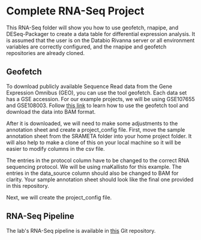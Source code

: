 # Complete RNA-Seq Project

This RNA-Seq folder will show you how to use geofetch, rnapipe, and DESeq-Packager to create a data table for differential expression analysis. It is assumed that the user is on the Databio Rivanna server or all environment variables are correctly configured, and the rnapipe and geofetch repositories are already cloned.

## Geofetch

To download publicly available Sequence Read data from the Gene Expression Omnibus (GEO), you can use the tool geofetch.
Each data set has a GSE accession. For our example projects, we will be using GSE107655 and GSE108003.
Follow [this link]("https://github.com/pepkit/geofetch") to learn how to use the geofetch tool and download the data into BAM format.

After it is downloaded, we will need to make some adjustments to the annotation sheet and create a project_config file.
First, move the sample annotation sheet from the SRAMETA folder into your home project folder.
It will also help to make a clone of this on your local machine so it will be easier to modify columns in the csv file.

The entries in the protocol column have to be changed to the correct RNA sequencing protocol.
We will be using rnaKallisto for this example.
The entries in the data_source column should also be changed to BAM for clarity.
Your sample annotation sheet should look like the final one provided in this repository.

Next, we will create the project_config file.


## RNA-Seq Pipeline

The lab's RNA-Seq pipeline is available in [this]("https://github.com/databio/rnapipe") Git repository.
